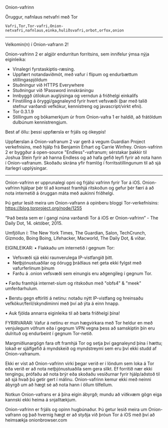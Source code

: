 Onion-vafrinn

Öruggur, nafnlaus netvafri með Tor

`Vafri,Tor,Tor-vafri,Onion-netvafri,nafnlaus,einka,huliðsvafri,orbot,orfox,onion`

---

Velkomin(n) í Onion-vafrann 2!

Onion-vafrinn 2 er algjör endurritun forritsins, sem innifelur ýmsa nýja eiginleika:

* Vinalegri fyrstaskiptis-ræsing.
* Uppfært notandaviðmót, með vafur í flipum og endurbættum stillingaspjöldum
* Stuðningur við HTTPS Everywhere
* Stuðningur við 1Password innskráningu
* Innbyggð útilokun auglýsinga og verndun á friðhelgi einkalífs
* Fínstilling á öryggi/gagnaleynd fyrir hvert vefsvæði (þar með talið stefnur varðandi vefkökur, kennistreng og javascript/virkt efni).
* Tor 0.3.1.9
* Stillingum og bókamerkjum úr from Onion-vafra 1 er haldið, að frátöldum dulbúnum kennistrengjum.

Best af öllu: þessi uppfærsla er frjáls og ókeypis!

Uppfærslan á Onion-vafranum 2 var gerð á vegum Guardian Project verkefnisins, með hjálp frá Benjamin Erhart og Carrie Winfrey. Onion-vafrinn 2 er byggður á open-source "Endless"-vafranum; sérstakar þakkir til Joshua Stein fyrir að hanna Endless og að hafa gefið leyfi fyrir að nota hann í Onion-vafranum. Skoðaðu skrána yfir framlög í forritsstillingunum til að sjá ítarlegri upplýsingar.

---

Onion-vafrinn er upprunalegi opni og frjálsi vafrinn fyrir Tor á iOS. Onion-vafrinn hjálpar þér til að komast framhjá ritskoðun og gefur þér færi á að nota internetið á öruggan máta með aukinni friðhelgi.

Þú getur lesið meira um Onion-vafrann á opinberu bloggi Tor-verkefnisins: https://blog.torproject.org/node/1255

“Það besta sem er í gangi núna varðandi Tor á iOS er Onion-vafrinn” - The Daily Dot, 14. október, 2015.

Umfjöllun í: The New York Times, The Guardian, Salon, TechCrunch, Gizmodo, Boing Boing, Lifehacker, Macworld, The Daily Dot, & víðar.

EIGINLEIKAR:
• Flakkaðu um internetið í gegnum Tor:
- Vefsvæði sjá ekki raunverulega IP-vistfangið þitt.
- Netþjónustuaðilar og óörugg þráðlaus net geta ekki fylgst með vafurferlinum þínum
- Farðu á .onion vefsvæði sem einungis eru aðgengileg í gegnum Tor.

• Farðu framhjá internet-síum og ritskoðun með "obfs4" & "meek" umferðarhulum.

• Berstu gegn eftirliti á netinu: notaðu nýtt IP-vistfang og hreinsaðu vefkökur/feril/skyndiminni með því að ýta á einn hnapp.

• Auk fjölda annarra eiginleika til að bæta friðhelgi þína!

FYRIRVARAR:
Vafur á netinu er mun hægvirkara með Tor heldur en með venjulegum vöfrum eða í gegnum VPN vegna þess að samskiptin þín eru dulrituð og endurbeint í gegnum Tor-netið.

Margmiðlunargögn fara oft framhjá Tor og setja því gagnaleynd þína í hættu; lokað er sjálfgefið á myndskeið og myndstreymi sem eru því ekki studd af Onion-vafranum.

Ekki er víst að Onion-vafrinn virki þegar verið er í löndum sem loka á Tor eða verið er að nota netþjónustuaðila sem gera slíkt. Ef forritið nær ekki tengingu, prófaðu að nota brýr eða skoðaðu vesíðurnar fyrir hjálp/aðstoð til að sjá hvað þú getir gert í málinu. Onion-vafrinn kemur ekki með neinni ábyrgð um að hægt sé að nota hann í öllum tilfellum.

Notkun Onion-vafrans er á þína eigin ábyrgð; mundu að viðkvæm gögn eiga kannski ekki heima á snjalltækjum.

Onion-vafrinn er frjáls og opinn hugbúnaður. Þú getur lesið meira um Onion-vafrann og það hvernig hægt er að styðja við þróun Tor á iOS með því að heimsækja onionbrowser.com
